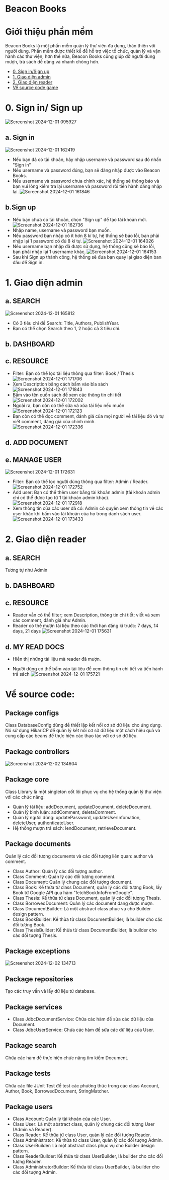 # Beacon Books

# Giới thiệu phần mềm
Beacon Books là một phần mềm quản lý thư viện đa dụng, thân thiện với người dùng. Phần mềm được thiết kế để hỗ trợ việc tổ chức, quản lý và vận hành các thư viện; hơn thế nữa, Beacon Books cũng giúp đỡ người dùng mượn, trả sách dễ dàng và nhanh chóng hơn.
- [0. Sign in/Sign up](#0-sign-in-sign-up)
- [1. Giao diện admin](#1-giao-diện-admin)
- [2. Giao diện reader](#2-giao-diện-reader)
- [Về source code game](#về-source-code-game)

# 0. Sign in/ Sign up

![Screenshot 2024-12-01 095927](https://github.com/user-attachments/assets/3f6ce940-542b-4346-9083-33f5b37a2f0f)

## a. Sign in

![Screenshot 2024-12-01 162419](https://github.com/user-attachments/assets/1e2cc66f-ae9f-4764-bbbc-7c25aa957a39)

- Nếu bạn đã có tài khoản, hãy nhập username và password sau đó nhấn "Sign in"
- Nếu username và password đúng, bạn sẽ đăng nhập được vào Beacon Books.
- Nếu username và password chưa chính xác, hệ thống sẽ thông báo và bạn vui lòng kiểm tra lại username và password rồi tiến hành đăng nhập lại.
  ![Screenshot 2024-12-01 161846](https://github.com/user-attachments/assets/12a4e1ce-5878-44a3-bedb-de578efa2b93)


## b.Sign up
- Nếu bạn chưa có tài khoản, chọn "Sign up" để tạo tài khoản mới.
  ![Screenshot 2024-12-01 162736](https://github.com/user-attachments/assets/b7af070c-6bbe-4daf-b3cf-2e5810d89d8e)
- Nhập name, username và password bạn muốn.
- Nếu password bạn nhập có ít hơn 8 kí tự, hệ thống sẽ báo lỗi, bạn phải nhập lại 1 password có đủ 8 kí tự.
  ![Screenshot 2024-12-01 164026](https://github.com/user-attachments/assets/5eaffd2a-254b-420a-a6b4-ed95df0b9028)
- Nếu username bạn nhập đã được sử dụng, hệ thống cũng sẽ báo lỗi, bạn phải nhập lại 1 username khác.
![Screenshot 2024-12-01 164153](https://github.com/user-attachments/assets/4f172672-7f5f-4b9b-a79f-3fd59444b79e)
- Sau khi Sign up thành công, hệ thống sẽ đưa bạn quay lại giao diện ban đầu để Sign in.


# 1. Giao diện admin
## a. SEARCH
![Screenshot 2024-12-01 165812](https://github.com/user-attachments/assets/ebb2b669-56b2-4a09-90f2-cea8fd27cb3c)
- Có 3 tiêu chí để Search: Title, Authors, PublishYear.
- Bạn có thể chọn Search theo 1, 2 hoặc cả 3 tiêu chí.
## b. DASHBOARD
## c. RESOURCE


- Filter: Bạn có thể lọc tài liệu thông qua filter: Book / Thesis
  ![Screenshot 2024-12-01 171706](https://github.com/user-attachments/assets/a1909013-f1f1-499c-98a9-41d013db4ed3)
- Xem Description bằng cách bấm vào bìa sách
            ![Screenshot 2024-12-01 171843](https://github.com/user-attachments/assets/97a1f469-675e-4259-81f6-057937155842)
- Bấm vào tên cuốn sách để xem các thông tin chi tiết
  ![Screenshot 2024-12-01 172002](https://github.com/user-attachments/assets/a67c9bf6-afba-4647-afed-4700aff27247)
- Ngoài ra, bạn còn có thể sửa và xóa tài liệu nếu muốn
  ![Screenshot 2024-12-01 172123](https://github.com/user-attachments/assets/2dc1ab56-ad97-4b0f-82f7-a3d9e30c8b87)
- Bạn còn có thể đọc comment, đánh giá của mọi người về tài liệu đó và tự viết comment, đáng giá của chính mình.
  ![Screenshot 2024-12-01 172336](https://github.com/user-attachments/assets/9227f82a-540f-497e-b9d2-d2e03789b884)

## d. ADD DOCUMENT



## e. MANAGE USER

![Screenshot 2024-12-01 172631](https://github.com/user-attachments/assets/1bc7e9ef-9968-418c-a89b-0bcc1364b2fa)

- Filter: Bạn có thể lọc người dùng thông qua filter: Admin / Reader.
  ![Screenshot 2024-12-01 172752](https://github.com/user-attachments/assets/7201e842-1f29-4bfe-9219-200b9fa929ac)
- Add user: Bạn có thể thêm user bằng tài khoản admin (tài khoản admin chỉ có thể được tạo từ 1 tài khoản admin khác).
  ![Screenshot 2024-12-01 172918](https://github.com/user-attachments/assets/a0d6fced-b03c-4f81-b0e9-e9ddbb2ff72b)
- Xem thông tin của các user đã có: Admin có quyền xem thông tin về các user khác khi bấm vào tài khoản của họ trong danh sách user.
  ![Screenshot 2024-12-01 173433](https://github.com/user-attachments/assets/23c6e3d9-7244-4da5-958b-cdd0eb75e068)
# 2. Giao diện reader

## a. SEARCH
Tương tự như Admin
## b. DASHBOARD
## c. RESOURCE


- Reader vẫn có thể filter; xem Description, thông tin chi tiết; viết và xem các comment, đánh giá như Admin.
- Reader có thể mượn tài liệu theo các thời hạn đăng kí trước: 7 days, 14 days, 21 days
  ![Screenshot 2024-12-01 175631](https://github.com/user-attachments/assets/be2cec8d-027b-437d-b04a-426407decf69)
## d. MY READ DOCS
- Hiển thị những tài liệu mà reader đã mượn.



- Người dùng có thể bấm vào tài liệu để xem thông tin chi tiết và tiến hành trả sách
  ![Screenshot 2024-12-01 175721](https://github.com/user-attachments/assets/8d322a92-8e76-434e-9192-1708ab497cdf)
# Về source code:
## Package configs
Class DatabaseConfig dùng để thiết lập kết nối cơ sở dữ liệu cho ứng dụng. Nó sử dụng HikariCP để quản lý kết nối cơ sở dữ liệu một cách hiệu quả và cung cấp các beans để thực hiện các thao tác với cơ sở dữ liệu.
## Package controllers
![Screenshot 2024-12-02 134604](https://github.com/user-attachments/assets/46000648-57b5-4bf2-b9ce-a513af223971)

## Package core
Class Library là một singleton cốt lõi phục vụ cho hệ thống quản lý thư viện với các chức năng:
- Quản lý tài liệu: addDocument, updateDocument, deleteDocument.
- Quản lý bình luận: addComment, deletaComment.
- Quản lý người dùng: updatePassword, updateUserInfomation, deleteUser, authenticateUser.
- Hệ thống mượn trả sách: lendDocument, retrieveDocument.
## Package documents
Quản lý các đối tượng documents và các đối tượng liên quan: author và comment.
- Class Author: Quản lý các đối tượng author.
- Class Comment: Quản lý các đối tượng comment.
- Class Document: Quản lý chung các đối tượng document.
- Class Book: Kế thừa từ class Document, quản lý các đối tượng Book, lấy Book từ Google API qua hàm "fetchBookInfoFromGoogle".
- Class Thesis: Kế thừa từ class Document, quản lý các đối tượng Thesis.
- Class BorrowedDocument: Quản lý các document đang được mượn.
- Class DocumentBuilder: Là một abstract class phục vụ cho Builder design pattern.
- Class BookBuilder: Kế thừa từ class DocumentBuilder, là builder cho các đối tượng Book.
- Class ThesisBuilder: Kế thừa từ class DocumentBuilder, là builder cho các đối tượng Thesis.
## Package exceptions
![Screenshot 2024-12-02 134713](https://github.com/user-attachments/assets/95ee34e3-f8ea-476b-9837-a974159f8a22)

## Package repositories
Tạo các truy vấn và lấy dữ liệu từ database.
## Package services
- Class JdbcDocumentService: Chứa các hàm để sửa các dữ liệu của Document.
- Class JdbcUserService: Chứa các hàm để sửa các dữ liệu của User.
## Package search
Chứa các hàm để thực hiện chức năng tìm kiếm Document.
## Package tests
Chứa các file JUnit Test để test các phương thức trong các class Account, Author, Book, BorrowedDocument, StringMatcher.
## Package users
- Class Account: Quản lý tài khoản của các User.
- Class User: Là một abstract class, quản lý chung các đối tượng User (Admin và Reader).
- Class Reader: Kế thừa từ class User, quản lý các đối tượng Reader.
- Class Administrator: Kế thừa từ class User, quản lý các đối tượng Admin.
- Class UserBuilder: Là một abstract class phục vụ cho Builder design pattern.
- Class ReaderBuilder: Kế thừa từ class UserBuilder, là builder cho các đối tượng Reader.
- Class AdministratorBuilder: Kế thừa từ class UserBuilder, là builder cho các đối tượng Admin.


